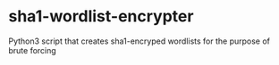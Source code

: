 # sha1-wordlist-encrypter
Python3 script that creates sha1-encryped wordlists for the purpose of brute forcing
